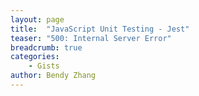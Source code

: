 ```yaml
---
layout: page
title:  "JavaScript Unit Testing - Jest"
teaser: "500: Internal Server Error"
breadcrumb: true
categories:
    - Gists
author: Bendy Zhang
---
```




